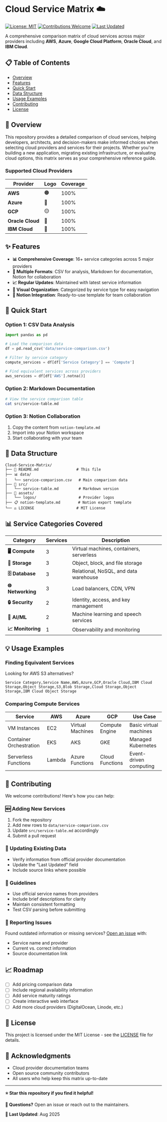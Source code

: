 # Cloud Service Matrix ☁️

[![License: MIT](https://img.shields.io/badge/License-MIT-yellow.svg)](https://opensource.org/licenses/MIT)
[![Contributions Welcome](https://img.shields.io/badge/contributions-welcome-brightgreen.svg?style=flat)](CONTRIBUTING.md)
[![Last Updated](https://img.shields.io/badge/last%20updated-2024--12--19-blue.svg)](https://github.com/your-username/cloud-service-matrix)

A comprehensive comparison matrix of cloud services across major providers including **AWS**, **Azure**, **Google Cloud Platform**, **Oracle Cloud**, and **IBM Cloud**.

## 📋 Table of Contents

- [Overview](#overview)
- [Features](#features)
- [Quick Start](#quick-start)
- [Data Structure](#data-structure)
- [Usage Examples](#usage-examples)
- [Contributing](#contributing)
- [License](#license)

## 🎯 Overview

This repository provides a detailed comparison of cloud services, helping developers, architects, and decision-makers make informed choices when selecting cloud providers and services for their projects. Whether you're building a new application, migrating existing infrastructure, or evaluating cloud options, this matrix serves as your comprehensive reference guide.

### Supported Cloud Providers

| Provider | Logo | Coverage |
|----------|------|----------|
| **AWS** | 🟠 | 100% |
| **Azure** | 🔵 | 100% |
| **GCP** | 🟡 | 100% |
| **Oracle Cloud** | 🔴 | 100% |
| **IBM Cloud** | 🔵 | 100% |

## ✨ Features

- **📊 Comprehensive Coverage**: 16+ service categories across 5 major providers
- **🔄 Multiple Formats**: CSV for analysis, Markdown for documentation, Notion for collaboration
- **📈 Regular Updates**: Maintained with latest service information
- **🎨 Visual Organization**: Categorized by service type for easy navigation
- **🔗 Notion Integration**: Ready-to-use template for team collaboration

## 🚀 Quick Start

### Option 1: CSV Data Analysis
```python
import pandas as pd

# Load the comparison data
df = pd.read_csv('data/service-comparison.csv')

# Filter by service category
compute_services = df[df['Service Category'] == 'Compute']

# Find equivalent services across providers
aws_services = df[df['AWS'].notna()]
```

### Option 2: Markdown Documentation
```bash
# View the service comparison table
cat src/service-table.md
```

### Option 3: Notion Collaboration
1. Copy the content from `notion-template.md`
2. Import into your Notion workspace
3. Start collaborating with your team

## 📁 Data Structure

```
Cloud-Service-Matrix/
├── 📄 README.md                 # This file
├── 📊 data/
│   └── service-comparison.csv   # Main comparison data
├── 📝 src/
│   └── service-table.md         # Markdown version
├── 🎨 assets/
│   └── logos/                   # Provider logos
├── 📋 notion-template.md        # Notion export template
└── ⚖️ LICENSE                   # MIT License
```

## 📊 Service Categories Covered

| Category | Services | Description |
|----------|----------|-------------|
| **🖥️ Compute** | 3 | Virtual machines, containers, serverless |
| **💾 Storage** | 3 | Object, block, and file storage |
| **🗄️ Database** | 3 | Relational, NoSQL, and data warehouse |
| **🌐 Networking** | 3 | Load balancers, CDN, VPN |
| **🔒 Security** | 2 | Identity, access, and key management |
| **🤖 AI/ML** | 2 | Machine learning and speech services |
| **📈 Monitoring** | 1 | Observability and monitoring |

## 💡 Usage Examples

### Finding Equivalent Services
Looking for AWS S3 alternatives?
```csv
Service Category,Service Name,AWS,Azure,GCP,Oracle Cloud,IBM Cloud
Storage,Object Storage,S3,Blob Storage,Cloud Storage,Object Storage,IBM Cloud Object Storage
```

### Comparing Compute Services
| Service | AWS | Azure | GCP | Use Case |
|---------|-----|-------|-----|----------|
| VM Instances | EC2 | Virtual Machines | Compute Engine | Basic virtual machines |
| Container Orchestration | EKS | AKS | GKE | Managed Kubernetes |
| Serverless Functions | Lambda | Azure Functions | Cloud Functions | Event-driven computing |

## 🤝 Contributing

We welcome contributions! Here's how you can help:

### 🆕 Adding New Services
1. Fork the repository
2. Add new rows to `data/service-comparison.csv`
3. Update `src/service-table.md` accordingly
4. Submit a pull request

### 🔄 Updating Existing Data
- Verify information from official provider documentation
- Update the "Last Updated" field
- Include source links where possible

### 📝 Guidelines
- Use official service names from providers
- Include brief descriptions for clarity
- Maintain consistent formatting
- Test CSV parsing before submitting

### 🐛 Reporting Issues
Found outdated information or missing services? [Open an issue](../../issues) with:
- Service name and provider
- Current vs. correct information
- Source documentation link

## 📈 Roadmap

- [ ] Add pricing comparison data
- [ ] Include regional availability information
- [ ] Add service maturity ratings
- [ ] Create interactive web interface
- [ ] Add more cloud providers (DigitalOcean, Linode, etc.)

## 📄 License

This project is licensed under the MIT License - see the [LICENSE](LICENSE) file for details.

## 🙏 Acknowledgments

- Cloud provider documentation teams
- Open source community contributors
- All users who help keep this matrix up-to-date

---

**⭐ Star this repository if you find it helpful!**

**📧 Questions?** Open an issue or reach out to the maintainers.

**🔄 Last Updated**: Aug 2025
